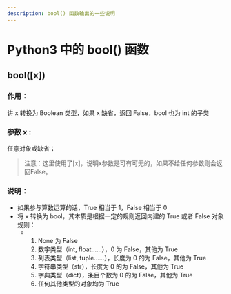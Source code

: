 ```yaml
---
description: bool() 函数输出的一些说明
---
```


# Python3 中的 bool\(\) 函数

## bool\(\[x\]\)

### 作用：

讲 x 转换为 Boolean 类型，如果 x 缺省，返回 False，bool 也为 int 的子类

### 参数 x :

任意对象或缺省；

> 注意：这里使用了\[x\]，说明x参数是可有可无的，如果不给任何参数则会返回False。

### 说明：

* 如果参与算数运算的话，True 相当于 1，False 相当于 0
* 将 x 转换为 bool，其本质是根据一定的规则返回内建的 True 或者 False 对象 规则：
  * 1. None 为 False
    2. 数字类型（int, float......），0 为 False，其他为 True
    3. 列表类型（list, tuple......），长度为 0 的为 False，其他为 True
    4. 字符串类型（str），长度为 0 的为 False，其他为 True
    5. 字典类型（dict），条目个数为 0 的为 False，其他为 True
    6. 任何其他类型的对象均为 True

